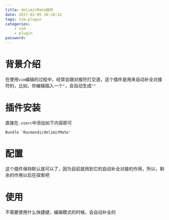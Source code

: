 ```yaml
---
title: delimitMate插件
date: 2017-02-05 20:10:12
tags: vim-plugin
categories:
    - vim
    - plugin
password: 
---
```



# 背景介绍
在使用`vim`编辑的过程中，经常会跟对接符打交道，这个插件是用来自动补全对接符的，比如，你编辑插入一个`"`，会自动生成`""`

# 插件安装

直接在`.vimrc`中添加如下内容即可

```vimrc
Bundle 'Raimondi/delimitMate'
```
# 配置

这个插件保持默认就可以了，因为目前就用到它的自动补全对接的作用，所以，剩余的作用以后在探索吧

# 使用
不需要使用什么快捷键，编辑模式的时候，会自动补全的

